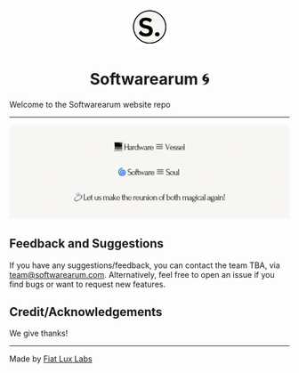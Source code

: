 <div style="text-align: center">
  <img alt="Softwarearum ReadMe" src="/public/icons/IMG_0435.png" width="70" />
</div>

<h1 style="text-align: center">
  Softwarearum 🌀
</h1>

Welcome to the Softwarearum website repo

<hr>

![softwarearum](/public/images/63559157-4C2C-4FDE-A349-14AFC390C2DF.png)

## Feedback and Suggestions

If you have any suggestions/feedback, you can contact the team TBA, via [team@softwarearum.com](mailto:team@softwarearum.com). Alternatively, feel free to open an issue if you find bugs or want to request new features.

## Credit/Acknowledgements

We give thanks!

---

Made by [Fiat Lux Labs](https://fiatluxlabs.co/)
